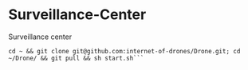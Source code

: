 # Surveillance-Center
Surveillance center

```
cd ~ && git clone git@github.com:internet-of-drones/Drone.git; cd ~/Drone/ && git pull && sh start.sh```
